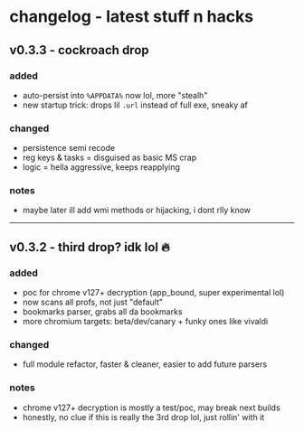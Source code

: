# changelog - latest stuff n hacks

## v0.3.3 - cockroach drop 

### added

* auto-persist into `%APPDATA%` now lol, more "stealh"
* new startup trick: drops lil `.url` instead of full exe, sneaky af

### changed

* persistence semi recode 
* reg keys & tasks = disguised as basic MS crap
* logic = hella aggressive, keeps reapplying

### notes

* maybe later ill add wmi methods or hijacking, i dont rlly know

---

## v0.3.2 - third drop? idk lol 🔥

### added

* poc for chrome v127+ decryption (app\_bound, super experimental lol)
* now scans all profs, not just "default"
* bookmarks parser, grabs all da bookmarks
* more chromium targets: beta/dev/canary + funky ones like vivaldi

### changed

* full module refactor, faster & cleaner, easier to add future parsers

### notes

* chrome v127+ decryption is mostly a test/poc, may break next builds
* honestly, no clue if this is really the 3rd drop lol, just rollin' with it

